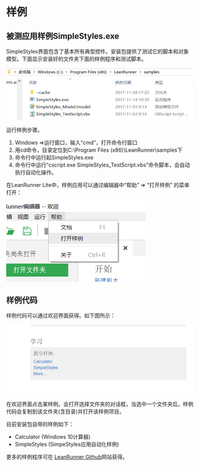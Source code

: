 # 样例

## 被测应用样例SimpleStyles.exe

SimpleStyles界面包含了基本所有典型控件。安装包提供了测试它的脚本和对象模型。下面显示安装好的文件夹下面的样例程序和测试脚本。

![](/assets/7.1_sample_files.png)

运行样例步骤。
1.	Windows =>运行窗口，输入“cmd”，打开命令行窗口
2.	用cd命令，目录定位到C:\Program Files (x86)\LeanRunner\samples下 
3.	命令行中运行起SimpleStyles.exe
4.	命令行中运行“cscript.exe SimpleStyles_TestScript.vbs”命令脚本，会自动执行自动化操作。

在LeanRunner Lite中，样例应用可以通过编辑器中“帮助” => “打开样例” 的菜单打开：

![](/assets/open_sample_menu.png)

## 样例代码

样例代码可以通过欢迎界面获得。如下图所示：

![](/assets/7-tutorial.png)

在欢迎界面点击某样例，会打开选择文件夹的对话框，当选中一个文件夹后，样例代码会复制到该文件夹(含目录)并打开该样例项目。

目前安装包自带的样例如下：
* Calculator (Windows 10计算器)
* SimpleStyles (SimpeStyles应用自动化样例)

更多的样例程序可在 [LeanRunner Github](https://github.com/cuketest/leanrunner)网站获得。



